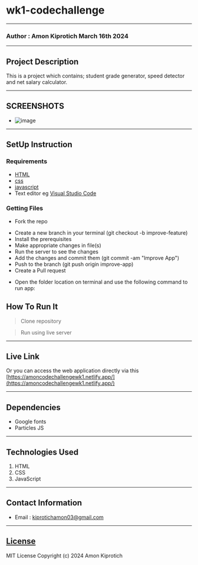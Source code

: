 # wk1-codechallenge
*****
### Author : Amon Kiprotich March 16th 2024
****
## Project Description
This is a project which contains; student grade generator, speed detector and net salary calculator.
******

## SCREENSHOTS
- ![image](https://github.com/AmonCheruiyot/wk1-codechallenge/assets/161847144/b991d936-0cc0-497a-acc9-55e850d5a3e4)

********
## SetUp Instruction
### Requirements
* [HTML](html.com)
* [css](inline)
* [javascript](javascript)
* Text editor eg [Visual Studio Code](https://code.visualstudio.com/download)


### Getting Files
* Fork the repo
- Create a new branch in your terminal (git checkout -b improve-feature)
- Install the prerequisites
- Make appropriate changes in file(s)
- Run the server to see the changes
- Add the changes and commit them (git commit -am "Improve App")
- Push to the branch (git push origin improve-app)
- Create a Pull request
* Open the folder location on terminal and use the following command to run app:

## How To Run It
>  Clone repository

> Run using live server
*****
## Live Link
Or you can access the web application directly via this [https://amoncodechallengewk1.netlify.app/](https://amoncodechallengewk1.netlify.app/)
*****
## Dependencies
- Google fonts
- Particles JS
*****
## Technologies Used
1. HTML
2. CSS
3. JavaScript
*****
## Contact Information
* Email : kiprotichamon03@gmail.com
*****
## [License](LICENSE)
MIT License
Copyright (c) 2024 Amon Kiprotich